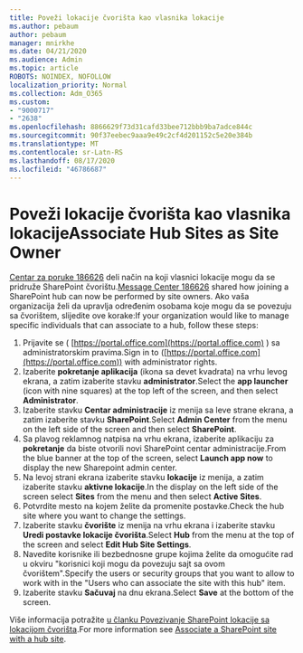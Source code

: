 ```yaml
---
title: Poveži lokacije čvorišta kao vlasnika lokacije
ms.author: pebaum
author: pebaum
manager: mnirkhe
ms.date: 04/21/2020
ms.audience: Admin
ms.topic: article
ROBOTS: NOINDEX, NOFOLLOW
localization_priority: Normal
ms.collection: Adm_O365
ms.custom:
- "9000717"
- "2638"
ms.openlocfilehash: 8866629f73d31cafd33bee712bbb9ba7adce844c
ms.sourcegitcommit: 90f37eebec9aaa9e49c2cf4d201152c5e20e384b
ms.translationtype: MT
ms.contentlocale: sr-Latn-RS
ms.lasthandoff: 08/17/2020
ms.locfileid: "46786687"
---
```

# <a name="associate-hub-sites-as-site-owner"></a><span data-ttu-id="b2f6e-102">Poveži lokacije čvorišta kao vlasnika lokacije</span><span class="sxs-lookup"><span data-stu-id="b2f6e-102">Associate Hub Sites as Site Owner</span></span>

<span data-ttu-id="b2f6e-103">[Centar za poruke 186626](https://admin.microsoft.com/Adminportal/Home?source=applauncher#/MessageCenter?id=MC186626) deli način na koji vlasnici lokacije mogu da se pridruže SharePoint čvorištu.</span><span class="sxs-lookup"><span data-stu-id="b2f6e-103">[Message Center 186626](https://admin.microsoft.com/Adminportal/Home?source=applauncher#/MessageCenter?id=MC186626) shared how joining a SharePoint hub can now be performed by site owners.</span></span> <span data-ttu-id="b2f6e-104">Ako vaša organizacija želi da upravlja određenim osobama koje mogu da se povezuju sa čvorištem, slijedite ove korake:</span><span class="sxs-lookup"><span data-stu-id="b2f6e-104">If your organization would like to manage specific individuals that can associate to a hub, follow these steps:</span></span> 

1. <span data-ttu-id="b2f6e-105">Prijavite se ( [https://portal.office.com](https://portal.office.com) ) sa administratorskim pravima.</span><span class="sxs-lookup"><span data-stu-id="b2f6e-105">Sign in to ([https://portal.office.com](https://portal.office.com)) with administrator rights.</span></span>
2. <span data-ttu-id="b2f6e-106">Izaberite **pokretanje aplikacija** (ikona sa devet kvadrata) na vrhu levog ekrana, a zatim izaberite stavku **administrator**.</span><span class="sxs-lookup"><span data-stu-id="b2f6e-106">Select the **app launcher** (icon with nine squares) at the top left of the screen, and then select **Administrator**.</span></span>
3. <span data-ttu-id="b2f6e-107">Izaberite stavku **Centar administracije** iz menija sa leve strane ekrana, a zatim izaberite stavku **SharePoint**.</span><span class="sxs-lookup"><span data-stu-id="b2f6e-107">Select **Admin Center** from the menu on the left side of the screen and then select **SharePoint**.</span></span>
4. <span data-ttu-id="b2f6e-108">Sa plavog reklamnog natpisa na vrhu ekrana, izaberite aplikaciju za **pokretanje** da biste otvorili novi SharePoint centar administracije.</span><span class="sxs-lookup"><span data-stu-id="b2f6e-108">From the blue banner at the top of the screen, select **Launch app now** to display the new Sharepoint admin center.</span></span>
5. <span data-ttu-id="b2f6e-109">Na levoj strani ekrana izaberite stavku **lokacije** iz menija, a zatim izaberite stavku **aktivne lokacije**.</span><span class="sxs-lookup"><span data-stu-id="b2f6e-109">In the display on the left side of the screen select **Sites** from the menu and then select **Active Sites**.</span></span>
6. <span data-ttu-id="b2f6e-110">Potvrdite mesto na kojem želite da promenite postavke.</span><span class="sxs-lookup"><span data-stu-id="b2f6e-110">Check the hub site where you want to change the settings.</span></span>
7. <span data-ttu-id="b2f6e-111">Izaberite stavku **čvorište** iz menija na vrhu ekrana i izaberite stavku **Uredi postavke lokacije čvorišta**.</span><span class="sxs-lookup"><span data-stu-id="b2f6e-111">Select **Hub** from the menu at the top of the screen and select **Edit Hub Site Settings**.</span></span>
8. <span data-ttu-id="b2f6e-112">Navedite korisnike ili bezbednosne grupe kojima želite da omogućite rad u okviru "korisnici koji mogu da povezuju sajt sa ovom čvorištem".</span><span class="sxs-lookup"><span data-stu-id="b2f6e-112">Specify the users or security groups that you want to allow to work with in the "Users who can associate the site with this hub" item.</span></span>
9. <span data-ttu-id="b2f6e-113">Izaberite stavku **Sačuvaj** na dnu ekrana.</span><span class="sxs-lookup"><span data-stu-id="b2f6e-113">Select **Save** at the bottom of the screen.</span></span>

<span data-ttu-id="b2f6e-114">Više informacija potražite [u članku Povezivanje SharePoint lokacije sa lokacijom čvorišta](https://support.office.com/article/associate-a-sharepoint-site-with-a-hub-site-ae0009fd-af04-4d3d-917d-88edb43efc05).</span><span class="sxs-lookup"><span data-stu-id="b2f6e-114">For more information see [Associate a SharePoint site with a hub site](https://support.office.com/article/associate-a-sharepoint-site-with-a-hub-site-ae0009fd-af04-4d3d-917d-88edb43efc05).</span></span> 